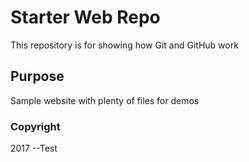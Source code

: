 # Starter Web Repo

This repository is for showing how Git and GitHub work

## Purpose

Sample website with plenty of files for demos

### Copyright
2017 --Test

